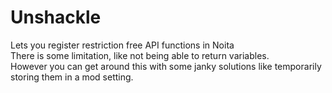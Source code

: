 # Unshackle
Lets you register restriction free API functions in Noita  
There is some limitation, like not being able to return variables.  
However you can get around this with some janky solutions like temporarily storing them in a mod setting.  
